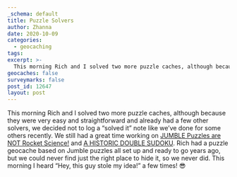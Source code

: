 ```yaml
---
_schema: default
title: Puzzle Solvers
author: Zhanna
date: 2020-10-09
categories:
  - geocaching
tags:
excerpt: >-
  This morning Rich and I solved two more puzzle caches, although because they were very easy and straightforward and already had a few other solvers, we decided not to log a “solved it” note like we’ve done for some others recently.
geocaches: false
surveymarks: false
post_id: 12647
layout: post
---
```


This morning Rich and I solved two more puzzle caches, although because they were very easy and straightforward and already had a few other solvers, we decided not to log a “solved it” note like we’ve done for some others recently. We still had a great time working on [JUMBLE Puzzles are NOT Rocket Science!](https://www.geocaching.com/geocache/GC910J6) and [A HISTORIC DOUBLE SUDOKU](https://www.geocaching.com/geocache/GC90B96). Rich had a puzzle geocache based on Jumble puzzles all set up and ready to go years ago, but we could never find just the right place to hide it, so we never did. This morning I heard “Hey, this guy stole my idea!” a few times! :sunglasses:
